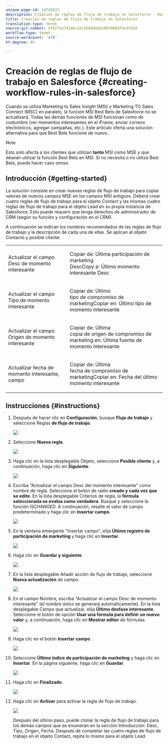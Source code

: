 ```yaml
---
unique-page-id: 14745823
description: Creación de reglas de flujo de trabajo en Salesforce - Documentos de marketing - Documentación del producto
title: Creación de reglas de flujo de trabajo en Salesforce
translation-type: tm+mt
source-git-commit: 47b2fee7d146c3dc558d4bbb10070683f4cdfd3d
workflow-type: tm+mt
source-wordcount: '470'
ht-degree: 0%

---
```



# Creación de reglas de flujo de trabajo en Salesforce {#creating-workflow-rules-in-salesforce}

Cuando se utiliza Marketing to Sales Insight (MSI) y Marketing TO Sales Connect (MSC) en paralelo, la función MSI Best Bets de Salesforce no se actualizará. Todas las demás funciones de MSI funcionan como de costumbre (ver momentos interesantes en el iFrame, enviar correos electrónicos, agregar campañas, etc.). Este artículo oferta una solución alternativa para que Best Bets funcione de nuevo.

>[!NOTE]
>
>Esto solo afecta a los clientes que utilizan **tanto** MSI como MSE y que desean utilizar la función Best Bets en MSI. Si no necesita o no utiliza Best Bets, puede hacer caso omiso.

## Introducción {#getting-started}

La solución consiste en crear nuevas reglas de flujo de trabajo para copiar valores de nuevos campos MSE en los campos MSI antiguos. Deberá crear cuatro reglas de flujo de trabajo para el objeto Contact y las mismas cuatro reglas de flujo de trabajo para el objeto Lead en su propia instancia de Salesforce. Esto puede requerir que tenga derechos de administrador de CRM (según su función y configuración en el CRM).

A continuación se indican los nombres recomendados de las reglas de flujo de trabajo y la descripción de cada una de ellas. Se aplican al objeto Contacto y posible cliente:

<table> 
 <colgroup> 
  <col> 
  <col> 
 </colgroup> 
 <tbody> 
  <tr> 
   <td>Actualizar el campo Desc de momento interesante</td> 
   <td><p>Copiar de: Última participación de marketing<br>DescCopy a: Último momento interesante Desc</p></td> 
  </tr> 
  <tr> 
   <td>Actualizar el campo Tipo de momento interesante</td> 
   <td><p>Copiar de: Último<br>tipo de compromiso de marketingCopiar en: Último tipo de momento interesante</p></td> 
  </tr> 
  <tr> 
   <td>Actualizar el campo Origen de momento interesante</td> 
   <td><p>Copiar de: Última<br>copia de origen de compromiso de marketing en: Última fuente de momento interesante</p></td> 
  </tr> 
  <tr> 
   <td>Actualizar fecha de momento interesante, campo</td> 
   <td><p>Copiar de: Última<br>fecha de compromiso de marketingCopiar en: Fecha del último momento interesante</p></td> 
  </tr> 
 </tbody> 
</table>

## Instrucciones {#instructions}

1. Después de hacer clic en **Configuración**, busque **Flujo de trabajo** y seleccione Reglas **de flujo de trabajo**.

   ![](assets/one-1.png)

1. Seleccione **Nueva regla**.

   ![](assets/two-1.png)

1. Haga clic en la lista desplegable Objeto, seleccione **Posible cliente** y, a continuación, haga clic en **Siguiente**.

   ![](assets/three-1.png)

1. Escriba &quot;Actualizar el campo Desc del momento interesante&quot; como nombre de regla. Seleccione el botón de radio **creado y cada vez que se edite**. En la lista desplegable Criterios de regla, la **fórmula seleccionada se evalúa como verdadera**. Busque y seleccione la función ISCHANGED. A continuación, resalte el valor de campo predeterminado y haga clic en **Insertar campo**.

   ![](assets/four-1.png)

1. En la ventana emergente &quot;Insertar campo&quot;, elija **Último registro de participación de marketing** y haga clic en **Insertar**.

   ![](assets/five-1.png)

1. Haga clic en **Guardar y siguiente**.

   ![](assets/6.png)

1. En la lista desplegable Añadir acción de flujo de trabajo, seleccione **Nueva actualización** de campo.

   ![](assets/seven.png)

1. En el campo Nombre, escriba &quot;Actualizar el campo Desc de momento interesante&quot; (el nombre único se generará automáticamente). En la lista desplegable Campo que actualizar, elija **Último desfase interesante**. Seleccione el botón de opción **Usar una fórmula para definir un nuevo valor** y, a continuación, haga clic en **Mostrar editor** de fórmulas.

   ![](assets/eight.png)

1. Haga clic en el botón **Insertar campo** .

   ![](assets/9a.png)

1. Seleccione **Último índice de participación de marketing** y haga clic en **Insertar**. En la página siguiente, haga clic en **Guardar**.

   ![](assets/nine.png)

1. Haga clic en **Finalizado**.

   ![](assets/twelve.png)

1. Haga clic en **Activar** para activar la regla de flujo de trabajo.

   ![](assets/thirteen.png)

   Después del último paso, puede clonar la regla de flujo de trabajo para los demás campos que se enumeran en la sección Introducción: Desc, Tipo, Origen, Fecha. Después de completar las cuatro reglas de flujo de trabajo en el objeto Contact, repita lo mismo para el objeto Lead.

